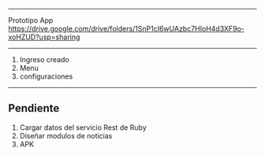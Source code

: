 -------------------------
Prototipo App
https://drive.google.com/drive/folders/1SnP1cI6wUAzbc7HIoH4d3XF9o-xoHZUD?usp=sharing

-------------------------

1. Ingreso creado
2. Menu
3. configuraciones



-------------------------
Pendiente
-------------------------

1. Cargar datos del servicio Rest de Ruby
2. Diseñar modulos de noticias
3. APK


